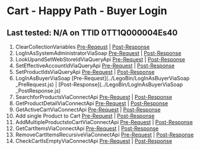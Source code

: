 # Cart - Happy Path - Buyer Login

## Last tested: N/A on TTID 0TT1Q000004Es40

1. ClearCollectionVariables [Pre-Reqeust](../LegoBin/ClearCollectionVariables_PreRequest.js) | [Post-Response](../LegoBin/ClearCollectionVariables_PostResponse.js)
1. LogInAsSystemAdministratorViaSoap [Pre-Request](../LegoBin/LogInAsSystemAdministratorViaSoap_PreRequest.js) | [Post-Response](../LegoBin/LogInAsSystemAdministratorViaSoap_PostResponse.js)
1. LookUpandSetWebStoreIdViaQueryApi [Pre-Request](../LegoBin/LookUpandSetWebStoreIdViaQueryApi_PreRequest.js) | [Post-Response](../LegoBin/LookUpandSetWebStoreIdViaQueryApi_PostResponse.js)
1. SetEffectiveAccountIdViaQueryApi [Pre-Request](../LegoBin/SetEffectiveAccountIdViaQueryApi_PreRequest.js) | [Post-Response](../LegoBin/SetEffectiveAccountIdViaQueryApi_PostResponse.js)
1. SetProductIdsViaQueryApi [Pre-Request](../LegoBin/SetProductIdsViaQueryApi_PreRequest.js) | [Post-Response](../LegoBin/SetProductIdsViaQueryApi_PostResponse.js)
1. LogInAsBuyerViaSoap [Pre-Request](../LegoBin/LogInAsBuyerViaSoap _PreRequest.js) | [Post-Response](../LegoBin/LogInAsBuyerViaSoap _PostResponse.js)
1. SearchforProductsViaConnectApi [Pre-Request](../LegoBin/SearchforProductsViaConnectApi_PreRequest.js) | [Post-Response](../LegoBin/SearchforProductsViaConnectApi_PostResponse.js)
1. GetProductDetailViaConnectApi [Pre-Request](../LegoBin/GetProductDetailViaConnectApi_PreRequest.js) | [Post-Response](../LegoBin/GetProductDetailViaConnectApi_PostResponse.js)
1. GetActiveCartViaConnectApi [Pre-Request](../LegoBin/GetActiveCartViaConnectApi_PreRequest.js) | [Post-Response](../LegoBin/GetActiveCartViaConnectApi_PostResponse.js)
1. Add single Product to Cart [Pre-Request](../LegoBin/AddSingleProductToCartViaConnectApi_PreRequest.js) | [Post-Response](../LegoBin/AddSingleProductToCartViaConnectApi_PostResponse.js)
1. AddMultipleProductstoCartViaConnectApi [Pre-Request](../LegoBin/AddMultipleProductstoCartViaConnectApi_PreRequest.js) | [Post-Response](../LegoBin/AddMultipleProductstoCartViaConnectApi_PostResponse.js)
1. GetCartItemsViaConnectApi [Pre-Request](../LegoBin/GetCartItemsViaConnectApi_PreRequest.js) | [Post-Response](../LegoBin/GetCartItemsViaConnectApi_PostResponse.js)
1. RemoveCartItemsRecursiveViaConnectApi [Pre-Request](../LegoBin/RemoveCartItemsRecursiveViaConnectApi_PreRequest.js) | [Post-Response](../LegoBin/RemoveCartItemsRecursiveViaConnectApi_PostResponse.js)
1. CheckCartIsEmptyViaConnectApi [Pre-Request](../LegoBin/CheckCartIsEmptyViaConnectApi_PreRequest.js) | [Post-Response](../LegoBin/CheckCartIsEmptyViaConnectApi_PostResponse.js)